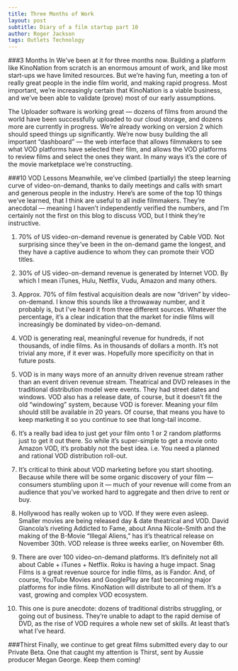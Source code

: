 ```yaml
---
title: Three Months of Work
layout: post
subtitle: Diary of a film startup part 10
author: Roger Jackson
tags: Outlets Technology
---
```

###3 Months In
We’ve been at it for three months now. Building a platform like KinoNation from scratch is an enormous amount of work, and like most start-ups we have limited resources. But we’re having fun, meeting a ton of really great people in the indie film world, and making rapid progress. Most important, we’re increasingly certain that KinoNation is a viable business, and we’ve been able to validate (prove) most of our early assumptions.

The Uploader software is working great — dozens of films from around the world have been successfully uploaded to our cloud storage, and dozens more are currently in progress. We’re already working on version 2 which should speed things up significantly. We’re now busy building the all important “dashboard” — the web interface that allows filmmakers to see what VOD platforms have selected their film, and allows the VOD platforms to review films and select the ones they want. In many ways it’s the core of the movie marketplace we’re constructing.

###10 VOD Lessons
Meanwhile, we’ve climbed (partially) the steep learning curve of video-on-demand, thanks to daily meetings and calls with smart and generous people in the industry. Here’s are some of the top 10 things we’ve learned, that I think are useful to all indie filmmakers. They’re anecdotal — meaning I haven’t independently verified the numbers, and I’m certainly not the first on this blog to discuss VOD, but I think they’re instructive.

1. 70% of US video-on-demand revenue is generated by Cable VOD. Not surprising since they’ve been in the on-demand game the longest, and they have a captive audience to whom they can promote their VOD titles.

2. 30% of US video-on-demand revenue is generated by Internet VOD. By which I mean iTunes, Hulu, Netflix, Vudu, Amazon and many others.

3. Approx. 70% of film festival acquisition deals are now “driven” by video-on-demand. I know this sounds like a throwaway number, and it probably is, but I’ve heard it from three different sources. Whatever the percentage, it’s a clear indication that the market for indie films will increasingly be dominated by video-on-demand.

4. VOD is generating real, meaningful revenue for hundreds, if not thousands, of indie films. As in thousands of dollars a month. It’s not trivial any more, if it ever was. Hopefully more specificity on that in future posts.

5. VOD is in many ways more of an annuity driven revenue stream rather than an event driven revenue stream. Theatrical and DVD releases in the traditional distribution model were events. They had street dates and windows. VOD also has a release date, of course, but it doesn’t fit the old “windowing” system, because VOD is forever. Meaning your film should still be available in 20 years. Of course, that means you have to keep marketing it so you continue to see that long-tail income.

6. It’s a really bad idea to just get your film onto 1 or 2 random platforms just to get it out there. So while it’s super-simple to get a movie onto Amazon VOD, it’s probably not the best idea. i.e. You need a planned and rational VOD distribution roll-out.

7. It’s critical to think about VOD marketing before you start shooting. Because while there will be some organic discovery of your film — consumers stumbling upon it — much of your revenue will come from an audience that you’ve worked hard to aggregate and then drive to rent or buy.

8. Hollywood has really woken up to VOD. If they were even asleep. Smaller movies are being released day & date theatrical and VOD. David Giancola’s riveting Addicted to Fame, about Anna Nicole-Smith and the making of the B-Movie “Illegal Aliens,” has it’s theatrical release on November 30th. VOD release is three weeks earlier, on November 6th.

9. There are over 100 video-on-demand platforms. It’s definitely not all about Cable + iTunes + Netflix. Roku is having a huge impact. Snag Films is a great revenue source for indie films, as is Fandor. And, of course, YouTube Movies and GooglePlay are fast becoming major platforms for indie films. KinoNation will distribute to all of them. It’s a vast, growing and complex VOD ecosystem.

10. This one is pure anecdote: dozens of traditional distribs struggling, or going out of business. They’re unable to adapt to the rapid demise of DVD, as the rise of VOD requires a whole new set of skills. At least that’s what I’ve heard.

###Thirst
Finally, we continue to get great films submitted every day to our Private Beta. One that caught my attention is Thirst, sent by Aussie producer Megan George. Keep them coming!
